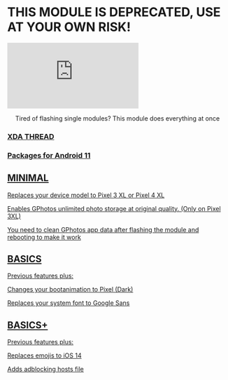 # THIS MODULE IS DEPRECATED, USE AT YOUR OWN RISK!

![LOGO](https://forum.xda-developers.com/proxy.php?image=https%3A%2F%2Fi.imgur.com%2FgjudNho.png&hash=2772824b34bdae9f400f04f678466db7)
<p style="text-align: center;">Tired of flashing single modules? This module does everything at once</p>

### <a href=https://forum.xda-developers.com/oneplus-6/themes/magisk-module-pixel-features-lite-t4028779/>XDA THREAD

### Packages for Android 11

## MINIMAL

Replaces your device model to Pixel 3 XL or Pixel 4 XL

Enables GPhotos unlimited photo storage at original quality. (Only on Pixel 3XL)

You need to clean GPhotos app data after flashing the module and rebooting to make it work


## BASICS

Previous features plus:

Changes your bootanimation to Pixel (Dark)

Replaces your system font to Google Sans


## BASICS+

Previous features plus:

Replaces emojis to iOS 14

Adds adblocking hosts file
